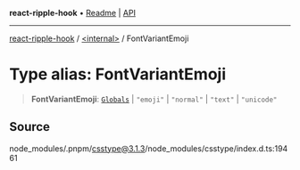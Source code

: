 **react-ripple-hook** • [Readme](../../README.md) \| [API](../../globals.md)

***

[react-ripple-hook](../../README.md) / [\<internal\>](../README.md) / FontVariantEmoji

# Type alias: FontVariantEmoji

> **FontVariantEmoji**: [`Globals`](Globals.md) \| `"emoji"` \| `"normal"` \| `"text"` \| `"unicode"`

## Source

node\_modules/.pnpm/csstype@3.1.3/node\_modules/csstype/index.d.ts:19461
